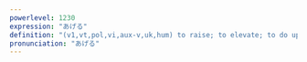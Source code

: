 ```yaml
---
powerlevel: 1230
expression: "あげる"
definition: "(v1,vt,pol,vi,aux-v,uk,hum) to raise; to elevate; to do up (one's hair); to fly (a kite, etc.); to launch (fireworks, etc.); to surface (a submarine, etc.); to land (a boat); to deep-fry; (P)"
pronunciation: "あげる"
---
```

